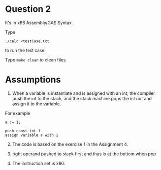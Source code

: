 Question 2
=======

It's in x86 Assembly/GAS Syntax.

Type
```
./calc <testCase.txt
```
to run the test case.

Type ``` make clean ``` to clean files.


Assumptions
=======
1. When a variable is instantiate and is assigned with an int, the compiler push the int to the stack, and the stack machine pops the int out and assign it to the variable.

For example
```
a := 1;

push const int 1
assign variable a with 1
```

2. The code is based on the exercise 1 in the Assignment 4.


3. right operand pushed to stack first and thus is at the bottom when pop

4. The instruction set is x86.

